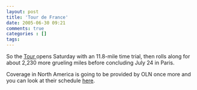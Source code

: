 ```yaml
---
layout: post
title: 'Tour de France'
date: 2005-06-30 09:21
comments: true
categories : []
tags:
---
```

So the <a href="http://www.letour.fr/2005/TDF/LIVE/us/-10000/r1_avantcourse.html">Tour </a>opens Saturday with an 11.8-mile time trial, then rolls along for about 2,230 more grueling miles before concluding July 24 in Paris.

Coverage in North America is going to be provided by OLN once more and you can look at their schedule <a href="http://www.olntv.com/htmlpage.asp?htmlid=24">here</a>.

